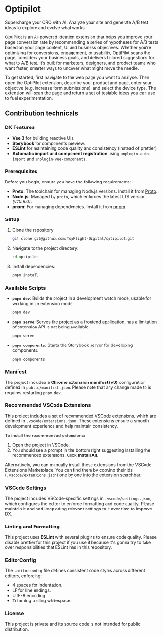 # Optipilot

Supercharge your CRO with AI. Analyze your site and generate A/B test ideas to explore and evolve what works

OptiPilot is an Al-powered ideation extension that helps you improve your page conversion rate by recommending a series of hypotheses for A/B tests based on your page content, UI and business objectives. Whether you’re optimising for conversions, engagement, or usability, OptiPilot scans the page, considers your business goals, and delivers tailored suggestions for what to A/B test. It’s built for marketers, designers, and product teams who want faster, smarter ways to uncover what might move the needle.

To get started, first navigate to the web page you want to analyse. Then open the OptiPilot extension, describe your product and page, enter your objective (e.g. increase form submissions), and select the device type. The extension will scan the page and return a set of testable ideas you can use to fuel experimentation.

## Contribution technicals

### DX Features

- **Vue 3** for building reactive UIs.
- **Storybook** for components preview.
- **ESLint** for maintaining code quality and consistency (instead of prettier)
- **Automatic import and component registration** using `unplugin-auto-import` and `unplugin-vue-components`.

### Prerequisites

Before you begin, ensure you have the following requirements:

- **Proto**: The toolchain for managing Node.js versions. Install it from [Proto](https://moonrepo.dev/docs/proto/install).
- **Node.js**: Managed by `proto`, which enforces the latest LTS version *(v20.9.0)*.
- **pnpm**: For managing dependencies. Install it from [pnpm](https://pnpm.io/installation)

### Setup

1. Clone the repository:

   ```bash
   git clone git@github.com:TopFlight-Digital/optipilot.git
   ```

2. Navigate to the project directory:

   ```bash
   cd optipilot
   ```

3. Install dependencies:

   ```bash
   pnpm install
   ```

### Available Scripts

- **`pnpm dev`**: Builds the project in a development watch mode, usable for working in an extension mode.

  ```bash
  pnpm dev
  ```

- **`pnpm serve`**: Serves the project as a frontend application, has a limitation of extension API-s not being available.

  ```bash
  pnpm serve
  ```

- **`pnpm components`**: Starts the Storybook server for developing components.

  ```bash
  pnpm components
  ```

### Manifest

The project includes a **Chrome extension manifest (v3)** configuration defined in `public/manifest.json`. Please note that any change made to is requires restarting `pnpm dev`.

### Recommended VSCode Extensions

This project includes a set of recommended VSCode extensions, which are defined in `.vscode/extensions.json`. These extensions ensure a smooth development experience and help maintain consistency.

To install the recommended extensions:

1. Open the project in VSCode.
2. You should see a prompt in the bottom right suggesting installing the recommended extensions. Click **Install All**.

Alternatively, you can manually install these extensions from the VSCode Extensions Marketplace. You can find them by copying their ids (`.vscode/extensions.json`) one by one into the extension searchbar.

### VSCode Settings

The project includes VSCode-specific settings in `.vscode/settings.json`, which configures the editor to enforce formatting and code quality. Please maintain it and add keep ading relevant settings to it over time to improve DX.

### Linting and Formatting

This project uses **ESLint** with several plugins to ensure code quality. Please disable prettier for this project if you use it because it's gonna try to take over responsibilities that ESLint has in this repository.

### EditorConfig

The `.editorconfig` file defines consistent code styles across different editors, enforcing:

- 4 spaces for indentation.
- LF for line endings.
- UTF-8 encoding.
- Trimming trailing whitespace.

### License

This project is private and its source code is not intended for public distribution.

